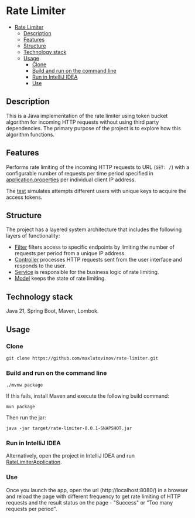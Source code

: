 # Rate Limiter

<!-- TOC -->
* [Rate Limiter](#rate-limiter)
  * [Description](#description)
  * [Features](#features)
  * [Structure](#structure)
  * [Technology stack](#technology-stack)
  * [Usage](#usage)
    * [Clone](#clone)
    * [Build and run on the command line](#build-and-run-on-the-command-line)
    * [Run in IntelliJ IDEA](#run-in-intellij-idea)
    * [Use](#use)
<!-- TOC -->

## Description

This is a Java implementation of the rate limiter using token bucket algorithm for incoming HTTP requests
without using third party dependencies.
The primary purpose of the project is to explore how this algorithm functions.

## Features

Performs rate limiting of the incoming HTTP requests to URL (`GET: /`) with a configurable number of requests
per time period specified in [application.properties](src/main/resources/application.properties) per individual
client IP address.

The [test](src/test/java/app/ratelimiter/service/impl/TokenBucketRateLimiterTest.java) simulates attempts
different users with unique keys to acquire the access tokens.

## Structure

The project has a layered system architecture that includes the following layers of functionality:

- [Filter](src/main/java/app/ratelimiter/filter) filters access to specific endpoints by limiting the number of requests
  per period from a unique IP address.
- [Controller](src/main/java/app/ratelimiter/controller) processes HTTP requests sent from the user interface and
  responds to the user.
- [Service](src/main/java/app/ratelimiter/service) is responsible for the business logic of rate limiting.
- [Model](src/main/java/app/ratelimiter/model) keeps the state of rate limiting.

## Technology stack

Java 21, Spring Boot, Maven, Lombok.

## Usage

### Clone

    git clone https://github.com/maxlutovinov/rate-limiter.git

### Build and run on the command line

    ./mvnw package

If this fails, install Maven and execute the following build command:

    mvn package

Then run the jar:

    java -jar target/rate-limiter-0.0.1-SNAPSHOT.jar

### Run in IntelliJ IDEA

Alternatively, open the project in IntelliJ IDEA and
run [RateLimiterApplication](src/main/java/app/ratelimiter/RateLimiterApplication.java).

### Use

Once you launch the app, open the url (http://localhost:8080/) in a browser and reload the page with different
frequency to get rate limiting of HTTP requests and the result status on the page - "Success" or "Too many requests per
period".

